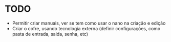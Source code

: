 # TODO

- Permitir criar manuais, ver se tem como usar o nano na criação e edição
- Criar o cofre, usando tecnologia externa (definir configurações, como pasta de entrada, saida, senha, etc)
